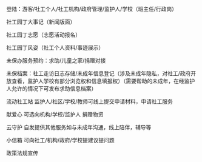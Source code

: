 登陆：游客/社工个人/社工机构/政府管理/监护人/学校（班主任/行政岗）

社工园丁大事记（新闻版面）

社工园丁志愿（志愿活动报名）

社工园丁风姿（社工个人资料/事迹展示）

未保办服务预约：求助/儿童之家/捐赠对接

未保档案：社工走访日志存储/未成年信息登记（涉及未成年隐私，对社工/政府开放查看，监护人学校有部分浏览权和信息填报权）（需要帮助的未成年，在经监护人允许的情况下可发布求助信息档案）

流动社工站 监护人/社区/学校/教师可线上提交申请材料，申请社工服务

献爱心 可选向机构/学校/监护人 捐赠物资

云守护 自发提供其他服务如与未成年沟通，线上陪伴，辅导等

小信箱 可向社工/机构/政府/学校提建议提问题

政策法规宣传